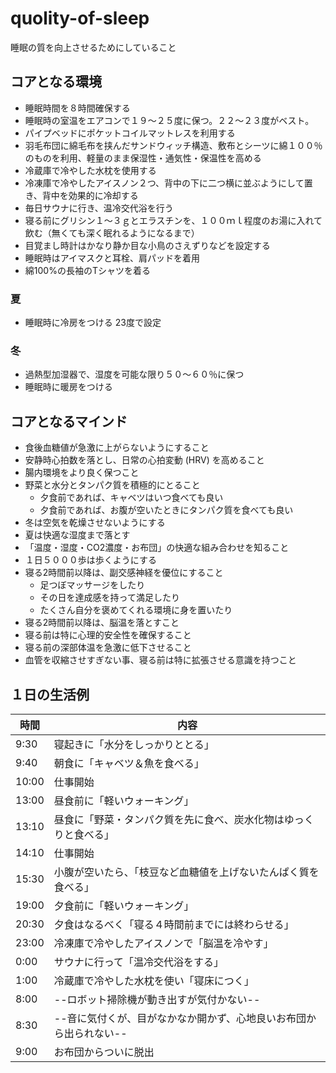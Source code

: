 # quolity-of-sleep

睡眠の質を向上させるためにしていること



## コアとなる環境

* 睡眠時間を８時間確保する
* 睡眠時の室温をエアコンで１９～２５度に保つ。２２～２３度がベスト。
* パイプベッドにポケットコイルマットレスを利用する
* 羽毛布団に綿毛布を挟んだサンドウィッチ構造、敷布とシーツに綿１００％のものを利用、軽量のまま保湿性・通気性・保温性を高める
* 冷蔵庫で冷やした水枕を使用する
* 冷凍庫で冷やしたアイスノン２つ、背中の下に二つ横に並ぶようにして置き、背中を効果的に冷却する
* 毎日サウナに行き、温冷交代浴を行う
* 寝る前にグリシン１～３ｇとエラスチンを、１００ｍｌ程度のお湯に入れて飲む（無くても深く眠れるようになるまで）
* 目覚まし時計はかなり静か目な小鳥のさえずりなどを設定する
* 睡眠時はアイマスクと耳栓、肩パッドを着用
* 綿100%の長袖のTシャツを着る

### 夏
* 睡眠時に冷房をつける 23度で設定


### 冬

* 過熱型加湿器で、湿度を可能な限り５０～６０％に保つ
* 睡眠時に暖房をつける


## コアとなるマインド

* 食後血糖値が急激に上がらないようにすること
* 安静時心拍数を落とし、日常の心拍変動 (HRV) を高めること
* 腸内環境をより良く保つこと
* 野菜と水分とタンパク質を積極的にとること
  * 夕食前であれば、キャベツはいつ食べても良い
  * 夕食前であれば、お腹が空いたときにタンパク質を食べても良い
* 冬は空気を乾燥させないようにする
* 夏は快適な湿度まで落とす
* 「温度・湿度・CO2濃度・お布団」の快適な組み合わせを知ること
* １日５０００歩は歩くようにする
* 寝る2時間前以降は、副交感神経を優位にすること
  * 足つぼマッサージをしたり
  * その日を達成感を持って満足したり
  * たくさん自分を褒めてくれる環境に身を置いたり
* 寝る2時間前以降は、脳温を落とすこと
* 寝る前は特に心理的安全性を確保すること
* 寝る前の深部体温を急激に低下させること
* 血管を収縮させすぎない事、寝る前は特に拡張させる意識を持つこと


## １日の生活例

| 時間  | 内容                                                         |
| ----- | ------------------------------------------------------------ |
| 9:30 | 寝起きに「水分をしっかりととる」                            |
| 9:40 | 朝食に「キャベツ＆魚を食べる」                           |
| 10:00 | 仕事開始                                                     |
| 13:00 | 昼食前に「軽いウォーキング」                       |
| 13:10 | 昼食に「野菜・タンパク質を先に食べ、炭水化物はゆっくりと食べる」 |
| 14:10 | 仕事開始                                                     |
| 15:30 | 小腹が空いたら、「枝豆など血糖値を上げないたんぱく質を食べる」          |
| 19:00 | 夕食前に「軽いウォーキング」                                 |
| 20:30 | 夕食はなるべく「寝る４時間前までには終わらせる」                     |
| 23:00 | 冷凍庫で冷やしたアイスノンで「脳温を冷やす」 |
| 0:00 | サウナに行って「温冷交代浴をする」                                   |
| 1:00  | 冷蔵庫で冷やした水枕を使い「寝床につく」           |
| 8:00  | --ロボット掃除機が動き出すが気付かない--           |
| 8:30  | --音に気付くが、目がなかなか開かず、心地良いお布団から出られない--            |
| 9:00  | お布団からついに脱出           |


